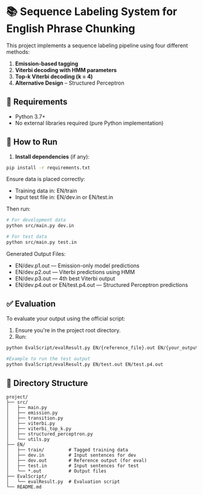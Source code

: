 # 📚 Sequence Labeling System for English Phrase Chunking

This project implements a sequence labeling pipeline using four different methods:

1. **Emission-based tagging**  
2. **Viterbi decoding with HMM parameters**  
3. **Top-k Viterbi decoding (k = 4)**  
4. **Alternative Design** – Structured Perceptron


## 🧪 Requirements

- Python 3.7+
- No external libraries required (pure Python implementation)


## 🚀 How to Run

1. **Install dependencies** (if any):

```bash
pip install -r requirements.txt
```

Ensure data is placed correctly:
- Training data in: EN/train
- Input test file in: EN/dev.in or EN/test.in

Then run:

```bash
# For development data
python src/main.py dev.in

# For test data
python src/main.py test.in
```

Generated Output Files:
- EN/dev.p1.out — Emission-only model predictions
- EN/dev.p2.out — Viterbi predictions using HMM
- EN/dev.p3.out — 4th best Viterbi output
- EN/dev.p4.out or EN/test.p4.out — Structured Perceptron predictions


## ✅ Evaluation

To evaluate your output using the official script:

1. Ensure you're in the project root directory.
2. Run:

```bash
python EvalScript/evalResult.py EN/{reference_file}.out EN/{your_output_file}.out

#Example to run the test output
python EvalScript/evalResult.py EN/test.out EN/test.p4.out
```

## 📂 Directory Structure

```
project/
├── src/
│   ├── main.py
│   ├── emission.py
│   ├── transition.py
│   ├── viterbi.py
│   ├── viterbi_top_k.py
│   ├── structured_perceptron.py
│   └── utils.py
├── EN/
│   ├── train/         # Tagged training data
│   ├── dev.in         # Input sentences for dev
│   ├── dev.out        # Reference output (for eval)
│   ├── test.in        # Input sentences for test
│   └── *.out          # Output files
├── EvalScript/
│   └── evalResult.py  # Evaluation script
└── README.md
```